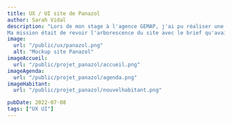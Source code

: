 ```yaml
---
title: UX / UI site de Panazol
author: Sarah Vidal
description: "Lors de mon stage à l'agence GEMAP, j'ai pu réaliser une partie d'un appel d'offre qui consistait à faire la refonte du site de la mairie de Panazol.
Ma mission était de revoir l'arborescence du site avec le brief qu'avait donné le commanditaire ainsi que de réaliser des parcours utilisateurs. Par la suite j'ai réalisé un wireframe en prenant en compte ce qu'avait indiqué le client tout en faisant attention à ce que le site soitergonomique et facil d'utilisation. Enfin, j'ai aussi pu réalisé le début de la maquette du site en suivant leur charte graphique"
image:
  url: "/public/ux/panazol.png"
  alt: "Mockup site Panazol"
imageAccueil:
  url: "/public/projet_panazol/accueil.png"
imageAgenda:
  url: "/public/projet_panazol/agenda.png"
imageHabitant:
  url: "/public/projet_panazol/nouvelhabitant.png"

pubDate: 2022-07-08
tags: ["UX UI"]
---
```



